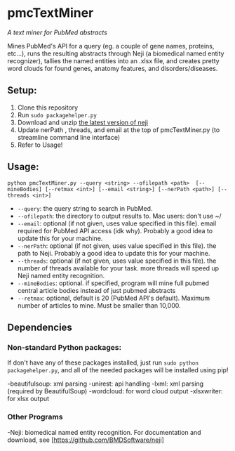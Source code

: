# pmcTextMiner
*A text miner for PubMed abstracts*

Mines PubMed's API for a query (eg. a couple of gene names, proteins, etc...),
runs the resulting abstracts through Neji (a biomedical named entity
recognizer), tallies the named entities into an .xlsx file, and creates pretty
word clouds for found genes, anatomy features, and disorders/diseases.

## Setup:
1. Clone this repository
2. Run `sudo packagehelper.py`
3. Download and unzip [the latest version of neji](https://github.com/BMDSoftware/neji/releases/download/v2.0.0/neji-2.0.0.zip)
4. Update nerPath , threads, and email at the top of pmcTextMiner.py (to streamline command line interface)
5. Refer to Usage!

## Usage:
`python pmcTextMiner.py --query <string> --ofilepath <path>  [--mineBodies] [--retmax <int>] [--email <string>] [--nerPath <path>] [--threads <int>]`
- `--query`: the query string to search in PubMed.
- `--ofilepath`: the directory to output results to. Mac users: don't use ~/
- `--email`: optional (if not given, uses value specified in this file). email required for PubMed API access (idk why). Probably a good idea to update this for your machine.
- `--nerPath`: optional (if not given, uses value specified in this file). the path to Neji. Probably a good idea to update this for your machine.
- `--threads`: optional (if not given, uses value specified in this file). the number of threads available for your task. more threads will speed up Neji named entity recognition.
- `--mineBodies`: optional. if specified, program will mine full pubmed central article bodies instead of just pubmed abstracts
- `--retmax`: optional, default is 20 (PubMed API's default). Maximum number of articles to mine. Must be smaller than 10,000.

## Dependencies

### Non-standard Python packages:

If don't have any of these packages installed, just run `sudo python packagehelper.py`, and all of the needed packages will be installed using pip!

-beautifulsoup: xml parsing
-unirest: api handling
-lxml: xml parsing (required by BeautifulSoup)
-wordcloud: for word cloud output
-xlsxwriter: for xlsx output

### Other Programs
-Neji: biomedical named entity recognition. For documentation and download, see [https://github.com/BMDSoftware/neji]
